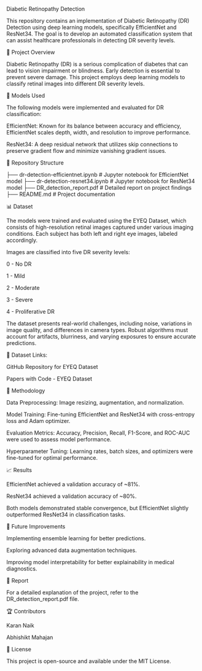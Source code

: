 Diabetic Retinopathy Detection

This repository contains an implementation of Diabetic Retinopathy (DR) Detection using deep learning models, specifically EfficientNet and ResNet34. The goal is to develop an automated classification system that can assist healthcare professionals in detecting DR severity levels.

📌 Project Overview

Diabetic Retinopathy (DR) is a serious complication of diabetes that can lead to vision impairment or blindness. Early detection is essential to prevent severe damage. This project employs deep learning models to classify retinal images into different DR severity levels.

🚀 Models Used

The following models were implemented and evaluated for DR classification:

EfficientNet: Known for its balance between accuracy and efficiency, EfficientNet scales depth, width, and resolution to improve performance.

ResNet34: A deep residual network that utilizes skip connections to preserve gradient flow and minimize vanishing gradient issues.

📂 Repository Structure

├── dr-detection-efficientnet.ipynb   # Jupyter notebook for EfficientNet model
├── dr-detection-resnet34.ipynb       # Jupyter notebook for ResNet34 model
├── DR_detection_report.pdf           # Detailed report on project findings
├── README.md                         # Project documentation

📊 Dataset

The models were trained and evaluated using the EYEQ Dataset, which consists of high-resolution retinal images captured under various imaging conditions. Each subject has both left and right eye images, labeled accordingly.

Images are classified into five DR severity levels:

0 - No DR

1 - Mild

2 - Moderate

3 - Severe

4 - Proliferative DR

The dataset presents real-world challenges, including noise, variations in image quality, and differences in camera types. Robust algorithms must account for artifacts, blurriness, and varying exposures to ensure accurate predictions.

📌 Dataset Links:

GitHub Repository for EYEQ Dataset

Papers with Code - EYEQ Dataset

🔧 Methodology

Data Preprocessing: Image resizing, augmentation, and normalization.

Model Training: Fine-tuning EfficientNet and ResNet34 with cross-entropy loss and Adam optimizer.

Evaluation Metrics: Accuracy, Precision, Recall, F1-Score, and ROC-AUC were used to assess model performance.

Hyperparameter Tuning: Learning rates, batch sizes, and optimizers were fine-tuned for optimal performance.

📈 Results

EfficientNet achieved a validation accuracy of ~81%.

ResNet34 achieved a validation accuracy of ~80%.

Both models demonstrated stable convergence, but EfficientNet slightly outperformed ResNet34 in classification tasks.

📌 Future Improvements

Implementing ensemble learning for better predictions.

Exploring advanced data augmentation techniques.

Improving model interpretability for better explainability in medical diagnostics.

📝 Report

For a detailed explanation of the project, refer to the DR_detection_report.pdf file.

🏆 Contributors

Karan Naik

Abhishikt Mahajan

🔗 License

This project is open-source and available under the MIT License.
